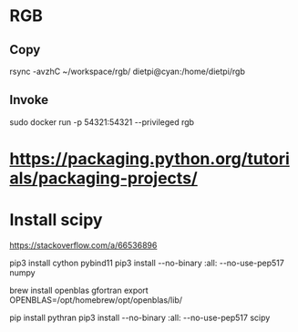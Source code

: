# RGB

## Copy

rsync -avzhC ~/workspace/rgb/ dietpi@cyan:/home/dietpi/rgb

## Invoke

sudo docker run -p 54321:54321 --privileged rgb

# https://packaging.python.org/tutorials/packaging-projects/

# Install scipy
https://stackoverflow.com/a/66536896


pip3 install cython pybind11
pip3 install --no-binary :all: --no-use-pep517 numpy

brew install openblas gfortran
export OPENBLAS=/opt/homebrew/opt/openblas/lib/

pip install pythran
pip3 install --no-binary :all: --no-use-pep517 scipy